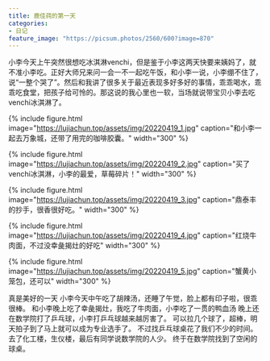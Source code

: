 ```yaml
---
title: 鹿佳莼的第一天
categories:
- 日记
feature_image: "https://picsum.photos/2560/600?image=870"
---
```



小李今天上午突然很想吃冰淇淋venchi，但是鉴于小李这两天快要来姨妈了，就不准小李吃。正好大师兄来问一会一不一起吃午饭，和小李一说，小李绷不住了，说“一整个哭了”。然后和我讲了很多关于最近表现多好多好的事情，乖乖喝水，乖乖吃食堂，把孩子给可怜的。那这说的我心里也一软，当场就说带宝贝小李去吃venchi冰淇淋了。

{% include figure.html image="https://lujiachun.top/assets/img/20220419_1.jpg" caption="和小李一起去万象城，还带了用完的咖啡胶囊。" width="300" %}

{% include figure.html image="https://lujiachun.top/assets/img/20220419_2.jpg" caption="买了venchi冰淇淋，小李的最爱，草莓碎片！" width="300" %}

{% include figure.html image="https://lujiachun.top/assets/img/20220419_3.jpg" caption="鼎泰丰的抄手，很香很好吃。" width="300" %}

{% include figure.html image="https://lujiachun.top/assets/img/20220419_4.jpg" caption="红烧牛肉面，不过没幸彘揭灶的好吃" width="300" %}

{% include figure.html image="https://lujiachun.top/assets/img/20220419_5.jpg" caption="蟹黄小笼包，还可以" width="300" %}


真是美好的一天
小李今天中午吃了胡辣汤，还睡了午觉，脸上都有印子啦，很乖很棒。 和小李晚上吃了幸彘揭灶，我吃了牛肉面，小李吃了一贯的鸭血汤 晚上还在数学院打了乒乓球，小李打乒乓球越来越厉害了。 可以拉几个球了，超棒，明天拍子到了马上就可以成为专业选手了。 不过找乒乓球桌花了我们不少的时间。去了化工楼，生仪楼，最后有同学说数学院的人少。 终于在数学院找到了空闲的球桌。


